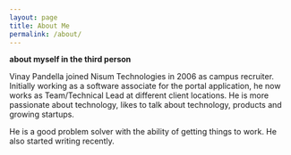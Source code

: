 ```yaml
---
layout: page
title: About Me
permalink: /about/
---
```


<b> about myself in the third person </b>

Vinay Pandella joined Nisum Technologies in 2006 as campus recruiter. Initially working as a software associate for the portal application, he now works as Team/Technical Lead at different client locations.
He is more passionate about technology, likes to talk about technology, products and growing startups.

He is a good problem solver with the ability of getting things to work. He also started writing recently.


